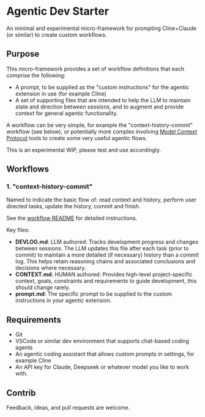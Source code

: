 # Agentic Dev Starter

An minimal and experimental micro-framework for prompting Cline+Claude (or similar) to create custom workflows.

## Purpose

This micro-framework provides a set of workflow definitions that each comprise the following:

- A prompt, to be supplied as the "custom instructions" for the agentic extension in use (for example Cline)
- A set of supporting files that are intended to help the LLM to maintain state and direction between sessions, and to augment and provide context for general agentic functionality.

A workflow can be very simple, for example the "context-history-commit" workflow (see below), or potentially more complex involving [Model Context Protocol](https://www.anthropic.com/news/model-context-protocol) tools to create some very useful agentic flows.

This is an experimental WIP, please test and use accordingly.

## Workflows

### 1. "context-history-commit"

Named to indicate the basic flow of: read context and history, perform user directed tasks, update the history, commit and finish.

See the [workflow README](workflows/context-history-commit/README.md) for detailed instructions.

Key files:
- **DEVLOG.md**: LLM authored: Tracks development progress and changes between sessions. The LLM updates this file after each task (prior to commit) to maintain a more detailed (if necessary) history than a commit log. This helps retain reasoning chains and associated conclusions and decisions where necessary.
- **CONTEXT.md**: HUMAN authored: Provides high-level project-specific context, goals, constraints and requirements to guide development, this should change rarely.
- **prompt.md**: The specific prompt to be supplied to the custom instructions in your agentic extension.

## Requirements

- Git
- VSCode or similar dev environment that supports chat-based coding agents
- An agentic coding assistant that allows custom prompts in settings, for example Cline
- An API key for Claude, Deepseek or whatever model you like to work with.

## Contrib

Feedback, ideas, and pull requests are welcome.

